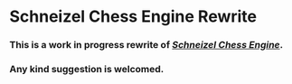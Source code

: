 # Schneizel Chess Engine Rewrite

### This is a work in progress rewrite of [_Schneizel Chess Engine_](https://github.com/mubashirtanveerayon/Schneizel-Chess-Engine).

### Any kind suggestion is welcomed.
